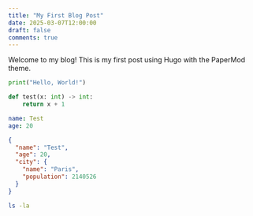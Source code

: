 ```yaml
---
title: "My First Blog Post"
date: 2025-03-07T12:00:00
draft: false
comments: true
---
```


Welcome to my blog! This is my first post using Hugo with the PaperMod theme.

```python
print("Hello, World!")

def test(x: int) -> int:
    return x + 1
```

```yaml
name: Test
age: 20
```

```json
{
  "name": "Test",
  "age": 20,
  "city": {
    "name": "Paris",
    "population": 2140526
  }
}
```

```bash
ls -la
```
